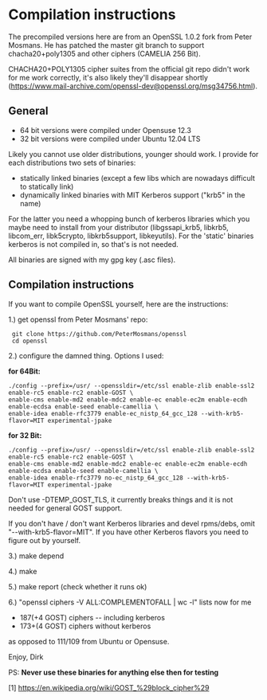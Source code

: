 
Compilation instructions
========================

The precompiled versions here are from an OpenSSL 1.0.2 fork
from Peter Mosmans. He has patched the master git branch
to support chacha20+poly1305 and other ciphers (CAMELIA 256 Bit).

CHACHA20+POLY1305 cipher suites from the official git repo didn't 
work for me work correctly, it's also likely they'll disappear shortly
(https://www.mail-archive.com/openssl-dev@openssl.org/msg34756.html).


General
-------

* 64 bit versions were compiled under Opensuse 12.3
* 32 bit versions were compiled under Ubuntu 12.04 LTS

Likely you cannot use older distributions, younger should work.
I provide for each distributions two sets of binaries:

* statically linked binaries (except a few libs which are nowadays difficult to statically link)
* dynamically linked binaries with MIT Kerberos support ("krb5" in the name)

For the latter you need a whopping bunch of kerberos libraries which you maybe need to 
install from your distributor (libgssapi_krb5, libkrb5, libcom_err, libk5crypto, libkrb5support, 
libkeyutils). For the 'static' binaries kerberos is not compiled in, so that's is not needed.

All binaries are signed with my gpg key (.asc files).


Compilation instructions
------------------------

If you want to compile OpenSSL yourself, here are the instructions:

1.) get openssl from Peter Mosmans' repo:

     git clone https://github.com/PeterMosmans/openssl
     cd openssl

2.) configure the damned thing. Options I used:

**for 64Bit:**

    ./config --prefix=/usr/ --openssldir=/etc/ssl enable-zlib enable-ssl2 enable-rc5 enable-rc2 enable-GOST \
    enable-cms enable-md2 enable-mdc2 enable-ec enable-ec2m enable-ecdh enable-ecdsa enable-seed enable-camellia \   
    enable-idea enable-rfc3779 enable-ec_nistp_64_gcc_128 --with-krb5-flavor=MIT experimental-jpake  

**for 32 Bit:**

    ./config --prefix=/usr/ --openssldir=/etc/ssl enable-zlib enable-ssl2 enable-rc5 enable-rc2 enable-GOST \
    enable-cms enable-md2 enable-mdc2 enable-ec enable-ec2m enable-ecdh enable-ecdsa enable-seed enable-camellia \
    enable-idea enable-rfc3779 no-ec_nistp_64_gcc_128 --with-krb5-flavor=MIT experimental-jpake 

Don't use -DTEMP_GOST_TLS, it currently breaks things and it is not needed for general GOST support.

If you don't have / don't want Kerberos libraries and devel rpms/debs, omit "--with-krb5-flavor=MIT". 
If you have other Kerberos flavors you need to figure out by yourself.

3.) make depend

4.) make

5.) make report (check whether it runs ok)

6.) "openssl ciphers -V ALL:COMPLEMENTOFALL | wc -l" lists now for me 
* 187(+4 GOST) ciphers -- including kerberos
* 173+(4 GOST) ciphers without kerberos

as opposed to 111/109 from Ubuntu or Opensuse. 

Enjoy, Dirk

PS: **Never use these binaries for anything else then for testing**


[1] https://en.wikipedia.org/wiki/GOST_%29block_cipher%29
